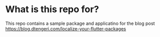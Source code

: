 # What is this repo for?

This repo contains a sample package and applicatino for the blog post https://blog.dtengeri.com/localize-your-flutter-packages
